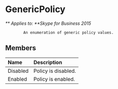 
# GenericPolicy


_** Applies to: **Skype for Business 2015_

            An enumeration of generic policy values.
            
## Members



|**Name**|**Description**|
|:-----|:-----|
|Disabled|Policy is disabled.|
|Enabled|Policy is enabled.|
